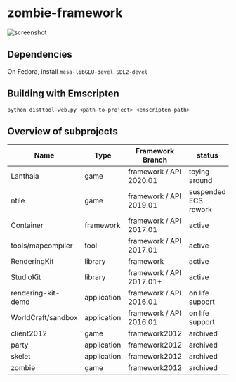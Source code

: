 # zombie-framework

![screenshot](https://raw.githubusercontent.com/minexew/zombie-framework/master/screenshots/screenshot-20120627-224725.png)

## Dependencies

On Fedora, install `mesa-libGLU-devel SDL2-devel`

## Building with Emscripten
`python disttool-web.py <path-to-project> <emscripten-path>`

## Overview of subprojects

Name | Type | Framework Branch | status
-----|------|------------------|-------
Lanthaia|game|framework / API 2020.01|toying around
ntile|game|framework / API 2019.01|suspended ECS rework
Container|framework|framework / API 2017.01|active
tools/mapcompiler|tool|framework / API 2017.01|active
RenderingKit|library|framework|active
StudioKit|library|framework / API 2017.01+|active
rendering-kit-demo|application|framework / API 2016.01|on life support
WorldCraft/sandbox|application|framework / API 2016.01|on life support
client2012|game|framework2012|archived
party|application|framework2012|archived
skelet|application|framework2012|archived
zombie|game|framework2012|archived
